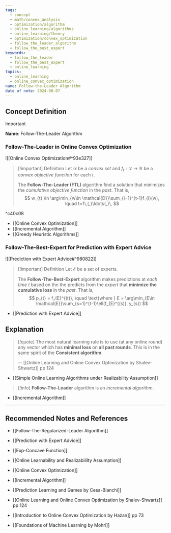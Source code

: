 ```yaml
---
tags:
  - concept
  - math/convex_analysis
  - optimization/algorithm
  - online_learning/algorithms
  - online_learning/theory
  - optimization/convex_optimization
  - follow_the_leader_algorithm
  - follow_the_best_expert
keywords:
  - follow_the_leader
  - follow_the_best_expert
  - online_learning
topics:
  - online_learning
  - online_convex_optimization
name: Follow-the-Leader Algorithm
date of note: 2024-08-07
---
```


## Concept Definition

>[!important]
>**Name**: Follow-The-Leader Algorithm

### Follow-The-Leader in Online Convex Optimization

![[Online Convex Optimization#^93e327]]

>[!important] Definition
>Let $\mathcal{D}$ be a *convex set* and $f_{t}: \mathcal{D} \to \mathbb{R}$ be a *convex objective function* for each $t$.
>
>The **Follow-The-Leader (FTL)** algorithm find a solution that minimizes the *cumulative objective function* in the *past*. That is,
>$$
> w_{t} \in \arg\min_{w\in \mathcal{D}}\sum_{i=1}^{t-1}f_{i}(w), \quad t=1\,{,}\ldots{,}\,
>$$

^c40c08

- [[Online Convex Optimization]]
- [[Incremental Algorithm]]
- [[Greedy Heuristic Algorithms]]

### Follow-The-Best-Expert for Prediction with Expert Advice

![[Prediction with Expert Advice#^980822]]


>[!important] Definition
>Let $\mathcal{E}$ be a set of experts. 
>
>The **Follow-The-Best-Expert** algorithm makes predictions at *each time* $t$ based on the the predicts from the *expert* that **minimize the cumulative loss** in the *past*. That is,
>$$
> p_{t} = f_{E}^{(t)}, \quad \text{where } E = \arg\min_{E\in \mathcal{E}}\sum_{s=1}^{t-1}\ell(f_{E}^{(s)}, y_{s})
>$$

- [[Prediction with Expert Advice]]

## Explanation

>[!quote]
>The most natural learning rule is to use (at any online round) any vector which has **minimal loss** on **all past rounds**. This is in the same spirit of the **Consistent algorithm**.
>
>-- [[Online Learning and Online Convex Optimization by Shalev-Shwartz]] pp 124

- [[Simple Online Learning Algorithms under Realizability Assumption]]

>[!info]
>**Follow-The-Leader** algorithm is an *incremental algorithm*. 

- [[Incremental Algorithm]]




-----------
##  Recommended Notes and References

- [[Follow-The-Regularized-Leader Algorithm]]

- [[Prediction with Expert Advice]]
- [[Exp-Concave Function]]

- [[Online Learnability and Realizabililty Assumption]]
- [[Online Convex Optimization]]
- [[Incremental Algorithm]]



- [[Prediction Learning and Games by Cesa-Bianchi]]
- [[Online Learning and Online Convex Optimization by Shalev-Shwartz]] pp 124
- [[Introduction to Online Convex Optimization by Hazan]] pp 73
- [[Foundations of Machine Learning by Mohri]]